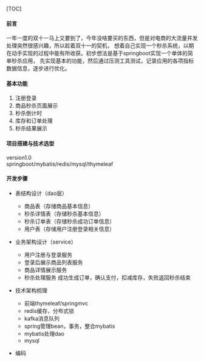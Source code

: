 [TOC]  

#### 前言
一年一度的双十一马上又要到了，今年没啥要买的东西，但是对电商的大流量并发处理突然很感兴趣，所以趁着双十一的契机，
想着自己实现一个秒杀系统，以期在动手实现的过程中能有所收获。初步想法是基于springboot实现一个单体的简单秒杀应用，
先实现基本的功能，然后通过压测工具测试，记录应用的各项指标数据信息，逐步进行优化。

#### 基本功能
1. 注册登录
2. 商品秒杀页面展示
3. 秒杀倒计时
4. 库存和订单处理
5. 秒杀结果展示


#### 项目搭建与技术选型
version1.0  
springboot/mybatis/redis/mysql/thymeleaf

#### 开发步骤 
* 表结构设计（dao层）

  * 商品表（存储商品基本信息）
  * 秒杀详情表（存储秒杀基本信息）
  * 秒杀订单表（存储秒杀成功订单信息）
  * 用户表（存储用户注册登录相关信息）
* 业务架构设计（service）

  * 用户注册与登录服务
  * 登录后展示商品列表服务
  * 商品详情展示服务
  * 秒杀处理服务 成功生成订单，确认支付，扣减库存，失败返回秒杀结束
  
* 技术架构梳理

  * 前端thymeleaf/springmvc
  * redis缓存，分布式锁
  * kafka消息队列
  * spring管理bean，事务，整合mybatis
  * mybatis处理dao
  * mysql
  
* 编码
  



